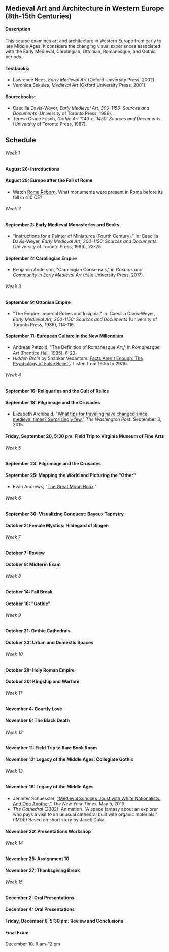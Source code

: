 ## Medieval Art and Architecture in Western Europe (8th-15th Centuries)

#### Description
This course examines art and architecture in Western Europe from early to late Middle Ages. It considers the changing visual experiences associated with the Early Medieval, Carolingian, Ottonian, Romanesque, and Gothic periods.

#### Textbooks:
* Lawrence Nees, _Early Medieval Art_ (Oxford University Press, 2002).
* Veronica Sekules, _Medieval Art_ (Oxford University Press, 2001).
#### Sourcebooks:
* Caecilia Davis-Weyer, _Early Medieval Art, 300-1150: Sources and Documents_ (University of Toronto Press, 1986).
* Teresa Grace Frisch, _Gothic Art 1140-c. 1450: Sources and Documents_ (University of Toronto Press, 1987).

## Schedule
###### Week 1
#### August 26: Introductions
#### August 28: Europe after the Fall of Rome
* Watch [Rome Reborn](https://www.youtube.com/watch?v=e_phjB19ZEg). What monuments were present in Rome before its fall in 410 CE?
###### Week 2
#### September 2: Early Medieval Monasteries and Books
* "Instructions for a Painter of Miniatures (Fourth Century)." In: Caecilia Davis-Weyer, _Early Medieval Art, 300-1150: Sources and Documents_ (University of Toronto Press, 1986), 23-25.
#### September 4: Carolingian Empire
* Benjamin Anderson, "Carolingian Consensus," in _Cosmos and Community in Early Medieval Art_ (Yale University Press, 2017).
###### Week 3
#### September 9: Ottonian Empire
* "The Empire: Imperial Robes and Insignia." In: Caecilia Davis-Weyer, _Early Medieval Art, 300-1150: Sources and Documents_ (University of Toronto Press, 1986), 114-116.
#### September 11: European Culture in the New Millennium
* Andreas Petzold, "The Definition of Romanesque Art," in _Romanesque Art_ (Prentice Hall, 1995), 6-23.
* _Hidden Brain_ by Shankar Vedantam: [Facts Aren't Enough: The Psychology of False Beliefs](https://www.npr.org/player/embed/743195213/743559544). Listen from 19:55 to 29:10.
###### Week 4
#### September 16: Reliquaries and the Cult of Relics
#### September 18: Pilgrimage and the Crusades
* Elizabeth Archibald, "[What tips for traveling have changed since medieval times? Surprisingly few.](https://www.washingtonpost.com/lifestyle/travel/what-tips-for-traveling-have-changed-since-medieval-times-surprisingly-few/2015/09/03/39fa7194-482d-11e5-846d-02792f854297_story.html)" _The Washington Post_. September 3, 2015.
#### Friday, September 20, 5:30 pm: Field Trip to Virginia Museum of Fine Arts
###### Week 5
#### September 23: Pilgrimage and the Crusades
#### September 25: Mapping the World and Picturing the "Other"
* Evan Andrews, "[The Great Moon Hoax](http://www.history.com/news/the-great-moon-hoax-180-years-ago?linkId=16545579)."
###### Week 6
#### September 30: Visualizing Conquest: Bayeux Tapestry
#### October 2: Female Mystics: Hildegard of Bingen
###### Week 7
#### October 7: Review
#### October 9: Midterm Exam
###### Week 8
#### October 14: Fall Break
#### October 16: "Gothic"
###### Week 9
#### October 21: Gothic Cathedrals
#### October 23: Urban and Domestic Spaces
###### Week 10
#### October 28: Holy Roman Empire
#### October 30: Kingship and Warfare
###### Week 11
#### November 4: Courtly Love
#### November 6: The Black Death
###### Week 12
#### November 11: Field Trip to Rare Book Room
#### November 13: Legacy of the Middle Ages: Collegiate Gothic
###### Week 13
#### November 18: Legacy of the Middle Ages
* Jennifer Schuessler, ["Medieval Scholars Joust with White Nationalists. And One Another."](https://www.nytimes.com/2019/05/05/arts/the-battle-for-medieval-studies-white-supremacy.html) _The New York Times_, May 5, 2019.
* _The Cathedral_ (2002): Animation. "A space fantasy about an explorer who pays a visit to an unusual cathedral built with organic materials." (IMDb) Based on short story by Jacek Dukaj.
#### November 20: Presentations Workshop
###### Week 14
#### November 25: Assignment 10
#### November 27: Thanksgiving Break
###### Week 15
#### December 2: Oral Presentations
#### December 4: Oral Presentations
#### Friday, December 6, 5:30 pm: Review and Conclusions
#### Final Exam
December 10, 9 am-12 pm
